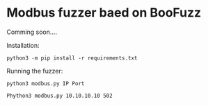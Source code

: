 # Modbus fuzzer baed on BooFuzz

Comming soon....



Installation:
```
python3 -m pip install -r requirements.txt
```

Running the fuzzer:
````
python3 modbus.py IP Port

Phython3 modbus.py 10.10.10.10 502
